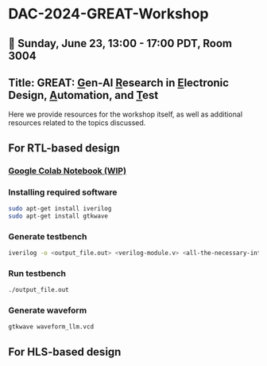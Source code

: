 # DAC-2024-GREAT-Workshop

## 📅 Sunday, June 23, 13:00 - 17:00 PDT, Room 3004
## Title: GREAT: <ins>G</ins>en-AI <ins>R</ins>esearch in <ins>E</ins>lectronic Design, <ins>A</ins>utomation, and <ins>T</ins>est
Here we provide resources for the workshop itself, as well as additional resources related to the topics discussed.

## For RTL-based design
### [Google Colab Notebook (WIP)](https://colab.research.google.com/drive/1ZWSJuSAwqvnewstt_tK4OR2_aZQSaxr2?usp=sharing)


### Installing required software
```bash
sudo apt-get install iverilog
sudo apt-get install gtkwave
```
### Generate testbench
```bash
iverilog -o <output_file.out> <verilog-module.v> <all-the-necessary-intermediate-modules.v> <simon_llm_tb.v>
```
### Run testbench
```bash
./output_file.out
```
### Generate waveform
```bash
gtkwave waveform_llm.vcd
```


## For HLS-based design

